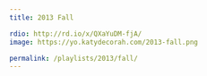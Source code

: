 ```yaml
---
title: 2013 Fall

rdio: http://rd.io/x/QXaYuDM-fjA/
image: https://yo.katydecorah.com/2013-fall.png

permalink: /playlists/2013/fall/
---
```

